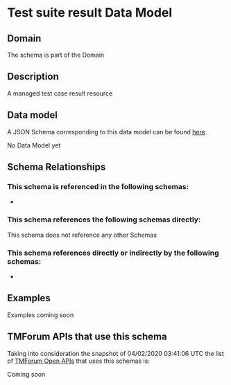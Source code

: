 # Test suite result Data Model

## Domain

The  schema is part of the  Domain

## Description

A managed test case result resource

## Data model

A JSON Schema corresponding to this data model can be found
[here](https://github.com/tmforum-rand/schemas/blob/candidates/Common/TestSuiteResult.schema.json).

No Data Model yet

## Schema Relationships

### This schema is referenced in the following schemas:

-

### This schema references the following schemas directly:

This schema does not reference any other Schemas

### This schema references directly or indirectly by the following schemas:

-



## Examples

Examples coming soon

## TMForum APIs that use this schema

Taking into consideration the snapshot of 04/02/2020 03:41:06 UTC the list of [TMForum Open APIs](https://www.tmforum.org/open-apis/) that uses this schemas is:

Coming soon